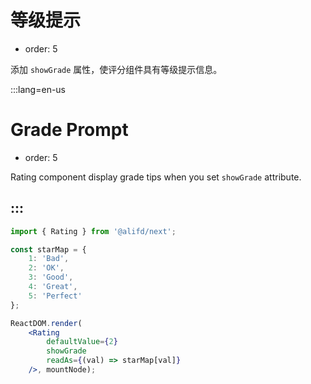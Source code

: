 # 等级提示

- order: 5

添加 `showGrade` 属性，使评分组件具有等级提示信息。

:::lang=en-us
# Grade Prompt

- order: 5

Rating component display grade tips when you set  `showGrade` attribute.

:::
---

````jsx
import { Rating } from '@alifd/next';

const starMap = {
    1: 'Bad',
    2: 'OK',
    3: 'Good',
    4: 'Great',
    5: 'Perfect'
};

ReactDOM.render(
    <Rating
        defaultValue={2}
        showGrade
        readAs={(val) => starMap[val]}
    />, mountNode);
````
